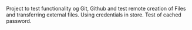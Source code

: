 Project to test functionality og Git, Github and test remote creation of Files and transferring external files. Using credentials in store. Test of cached password.
